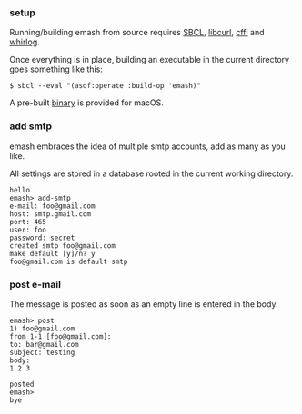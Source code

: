 ### setup
Running/building emash from source requires [SBCL](http://sbcl.org/), [libcurl](https://curl.se/libcurl/), [cffi](https://common-lisp.net/project/cffi/) and [whirlog](https://github.com/codr7/whirlog).

Once everything is in place, building an executable in the current directory goes something like this:

```
$ sbcl --eval "(asdf:operate :build-op 'emash)"
```

A pre-built [binary](https://github.com/codr7/emash/blob/main/emash) is provided for macOS.

### add smtp
emash embraces the idea of multiple smtp accounts, add as many as you like.

All settings are stored in a database rooted in the current working directory.

```
hello
emash> add-smtp
e-mail: foo@gmail.com
host: smtp.gmail.com
port: 465
user: foo
password: secret
created smtp foo@gmail.com
make default [y]/n? y
foo@gmail.com is default smtp
```

### post e-mail
The message is posted as soon as an empty line is entered in the body.

```
emash> post
1) foo@gmail.com
from 1-1 [foo@gmail.com]:
to: bar@gmail.com
subject: testing
body:
1 2 3

posted
emash>
bye
```